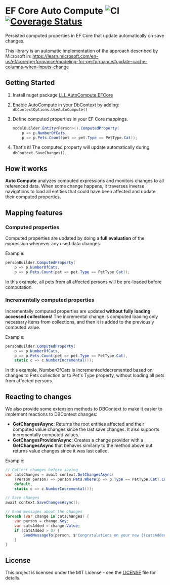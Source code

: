 # EF Core Auto Compute ![CI](https://github.com/lucaslorentz/auto-compute/workflows/CI/badge.svg) [![Coverage Status](https://coveralls.io/repos/github/lucaslorentz/auto-compute/badge.svg)](https://coveralls.io/github/lucaslorentz/auto-compute)

Persisted computed properties in EF Core that update automatically on save changes.

This library is an automatic implementation of the approach described by Microsoft in: https://learn.microsoft.com/en-us/ef/core/performance/modeling-for-performance#update-cache-columns-when-inputs-change

## Getting Started

1. Install nuget package [LLL.AutoCompute.EFCore](https://www.nuget.org/packages/LLL.AutoCompute.EFCore)

2. Enable AutoCompute in your DbContext by adding: `dbContextOptions.UseAutoCompute()`

3. Define computed properties in your EF Core mappings.
    ```csharp
    modelBuilder.Entity<Person>().ComputedProperty(
        p => p.NumberOfCats,
        p => p.Pets.Count(pet => pet.Type == PetType.Cat));
    ```

4. That's it! The computed property will update automatically during `dbContext.SaveChanges()`.

## How it works

**Auto Compute** analyzes computed expressions and monitors changes to all referenced data. When some change happens, it traverses inverse navigations to load all entities that could have been affected and update their computed properties.

## Mapping features

### Computed properties

Computed properties are updated by doing a **full evaluation** of the expression whenever any used data changes.

Example:
```csharp
personBuilder.ComputedProperty(
    p => p.NumberOfCats,
    p => p.Pets.Count(pet => pet.Type == PetType.Cat));
```
In this example, all pets from all affected persons will be pre-loaded before computation.

### Incrementally computed properties

Incrementally computed properties are updated **without fully loading accessed collections!** The incremental change is computed loading only necessary items from collections, and then it is added to the previously computed value.

Example:
```csharp
personBuilder.ComputedProperty(
    p => p.NumberOfCats,
    p => p.Pets.Count(pet => pet.Type == PetType.Cat),
    static c => c.NumberIncremental());
```
In this example, NumberOfCats is incremented/decremented based on changes to Pets collection or to Pet's Type property, without loading all pets from affected persons.

## Reacting to changes

We also provide some extension methods to DBContext to make it easier to implement reactions to DBContext changes:
- **GetChangesAsync**: Returns the root entities affected and their computed value changes since the last save changes. It also supports incrementally computed values.
- **GetChangesProviderAsync**: Creates a change provider with a **GetChangesAsync** that behaves similarly to the method above but returns value changes since it was last called.

Example:
```csharp
// Collect changes before saving
var catsChanges = await context.GetChangesAsync(
    (Person person) => person.Pets.Where(p => p.Type == PetType.Cat).Count(),
    default,
    static c => c.NumberIncremental());

// Save changes
await context.SaveChangesAsync();

// Send messages about the changes 
foreach (var change in catsChanges) {
    var person = change.Key;
    var catsAdded = change.Value;
    if (catsAdded > 0) {
        SendMessageTo(person, $"Congratulations on your new {(catsAdded > 1 ? "cats" : PetType.Cat)}"!)
    }
}
```

## License
This project is licensed under the MIT License - see the [LICENSE](LICENSE) file for details.
